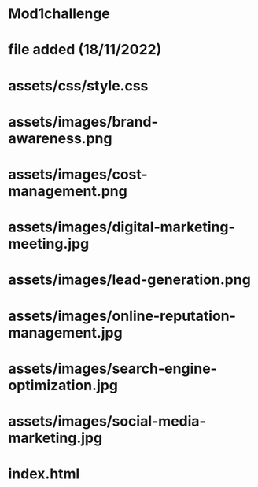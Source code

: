 # Mod1challenge
# 
# file added (18/11/2022)
# 
# assets/css/style.css
# assets/images/brand-awareness.png
# assets/images/cost-management.png
# assets/images/digital-marketing-meeting.jpg
# assets/images/lead-generation.png
# assets/images/online-reputation-management.jpg
# assets/images/search-engine-optimization.jpg
# assets/images/social-media-marketing.jpg
# index.html
#
#
#
#
#
#
#
#
#
#
#
#
#
#
#